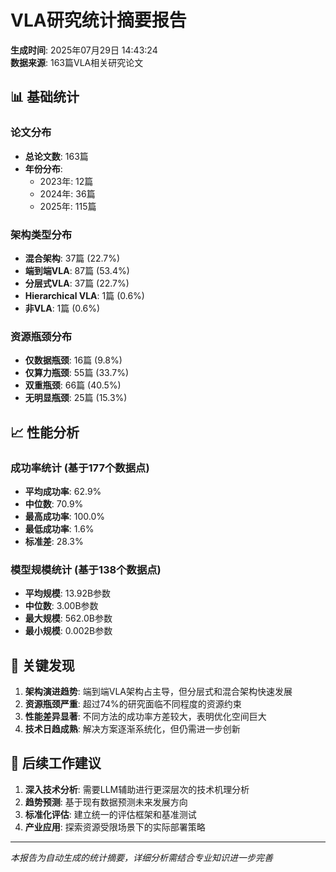 # VLA研究统计摘要报告

**生成时间**: 2025年07月29日 14:43:24  
**数据来源**: 163篇VLA相关研究论文

## 📊 基础统计

### 论文分布
- **总论文数**: 163篇
- **年份分布**: 
  - 2023年: 12篇
  - 2024年: 36篇  
  - 2025年: 115篇

### 架构类型分布
- **混合架构**: 37篇 (22.7%)
- **端到端VLA**: 87篇 (53.4%)
- **分层式VLA**: 37篇 (22.7%)
- **Hierarchical VLA**: 1篇 (0.6%)
- **非VLA**: 1篇 (0.6%)

### 资源瓶颈分布
- **仅数据瓶颈**: 16篇 (9.8%)
- **仅算力瓶颈**: 55篇 (33.7%)
- **双重瓶颈**: 66篇 (40.5%)
- **无明显瓶颈**: 25篇 (15.3%)

## 📈 性能分析

### 成功率统计 (基于177个数据点)
- **平均成功率**: 62.9%
- **中位数**: 70.9%
- **最高成功率**: 100.0%
- **最低成功率**: 1.6%
- **标准差**: 28.3%

### 模型规模统计 (基于138个数据点)
- **平均规模**: 13.92B参数
- **中位数**: 3.00B参数
- **最大规模**: 562.0B参数
- **最小规模**: 0.002B参数

## 🔑 关键发现

1. **架构演进趋势**: 端到端VLA架构占主导，但分层式和混合架构快速发展
2. **资源瓶颈严重**: 超过74%的研究面临不同程度的资源约束
3. **性能差异显著**: 不同方法的成功率方差较大，表明优化空间巨大
4. **技术日趋成熟**: 解决方案逐渐系统化，但仍需进一步创新

## 📝 后续工作建议

1. **深入技术分析**: 需要LLM辅助进行更深层次的技术机理分析
2. **趋势预测**: 基于现有数据预测未来发展方向
3. **标准化评估**: 建立统一的评估框架和基准测试
4. **产业应用**: 探索资源受限场景下的实际部署策略

---
*本报告为自动生成的统计摘要，详细分析需结合专业知识进一步完善*
